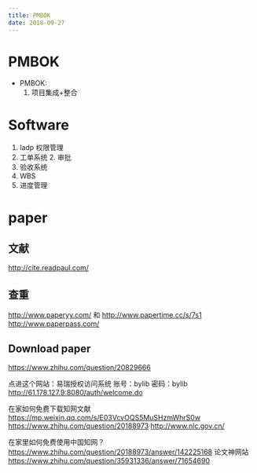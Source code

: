 ```yaml
---
title: PMBOK
date: 2018-09-27
---
```

# PMBOK
- PMBOK:
    1. 项目集成+整合

# Software
1. ladp 权限管理
2. 工单系统
    2. 审批
3. 验收系统
4. WBS
5. 进度管理

# paper
## 文献
http://cite.readpaul.com/

## 查重
http://www.paperyy.com/ 和
http://www.papertime.cc/s/7s1
http://www.paperpass.com/


## Download paper
https://www.zhihu.com/question/20829666

点进这个网站：易瑞授权访问系统 账号：bylib 密码：bylib
http://61.178.127.9:8080/auth/welcome.do 

在家如何免费下载知网文献
https://mp.weixin.qq.com/s/E03VcvOQS5MuSHzmWhrS0w
https://www.zhihu.com/question/20188973
http://www.nlc.gov.cn/

在家里如何免费使用中国知网？
https://www.zhihu.com/question/20188973/answer/142225168
论文神网站
https://www.zhihu.com/question/35931336/answer/71654690